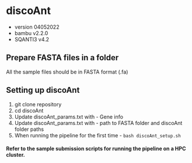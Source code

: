 # discoAnt
- version 04052022
- bambu v2.2.0
- SQANTI3 v4.2

## Prepare FASTA files in a folder
All the sample files should be in FASTA format (.fa)

## Setting up discoAnt

1. git clone repository
2. cd discoAnt
3. Update discoAnt_params.txt with - Gene info
4. Update discoAnt_params.txt with - path to FASTA folder and discoAnt folder paths
5. When running the pipeline for the first time - ```bash discoAnt_setup.sh```

#### Refer to the sample submission scripts for running the pipeline on a HPC cluster.




